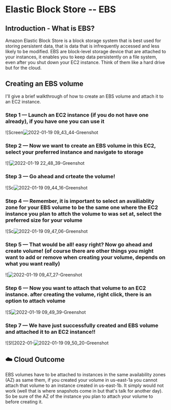 
# Elastic Block Store -- EBS

## Introduction - What is EBS?

Amazon Elastic Block Store is a block storage system that is best used for storing persistent data, that is data that is infrequently accessed and less likely to be modified.
EBS are block-level storage device that are attached to your instances, it enables you to keep data persistently on a file system, even after you shut down your EC2 instance.
Think of them like a hard drive but for the cloud.


## Creating an EBS volume

I'll give a brief walkthrough of how to create an EBS volume and attach it to an EC2 instance.

### Step 1 — Launch an EC2 instance (if you do not have one already), if you have one you can use it 

![Screen![2022-01-19 09_43_44-Greenshot](https://user-images.githubusercontent.com/88492373/150218949-0f39335e-6855-4ce9-aa15-57b946d5f1f5.png)



### Step 2 — Now we want to create an EBS volume in this EC2, select your preferred instance and navigate to storage

![!![2022-01-19 22_48_39-Greenshot](https://user-images.githubusercontent.com/88492373/150219692-8b442909-10b4-477b-b6a9-d765428c6aad.png)


### Step 3 — Go ahead and crteate the volume! 

![Sc![2022-01-19 09_44_16-Greenshot](https://user-images.githubusercontent.com/88492373/150220144-cc7d676d-5285-4c7e-b084-0a9656eca9e2.png)


### Step 4 — Remember, it is important to select an availiablity zone for your EBS volume to be the same one where the EC2 instance you plan to attch the volume to was set at, select the preferred size for your volume 

![Sc![2022-01-19 09_47_06-Greenshot](https://user-images.githubusercontent.com/88492373/150220679-0d141dfb-5fa0-4fde-a9a4-b0a64a7501f3.png)


### Step 5 — That would be all! easy right? Now go ahead and create volume! (of course there are other things you might want to add or remove when creating your volume, depends on what you want really)

![![2022-01-19 09_47_27-Greenshot](https://user-images.githubusercontent.com/88492373/150221290-e22ca336-e926-4d7b-b698-8cff911249cf.png)


### Step 6 — Now you want to attach that volume to an EC2 instance. after creating the volume, right click, there is an option to attach volume 

![S![2022-01-19 09_49_39-Greenshot](https://user-images.githubusercontent.com/88492373/150222330-e0a42c64-57e0-4f9e-8b32-4a6474ef8126.png)


### Step 7 — We have just successfully created and EBS volume and attached it to an EC2 instance!! 

![S![2022-01-![2022-01-19 09_50_20-Greenshot](https://user-images.githubusercontent.com/88492373/150222595-5d9bcdf6-d462-4c4f-b7c2-27890361d1d2.png)


## ☁️ Cloud Outcome

EBS volumes have to be attached to instances in the same availability zones (AZ) as same them, if you created your volume in us-east-1a you cannot attach that volume to an instance created in us-east-1b. It simply would not work (well that is where snapshots come in but that's talk for another day). So be sure of the AZ of the instance you plan to attach your volume to before creating it. 


